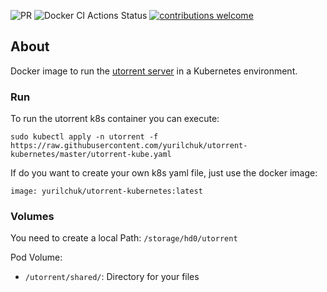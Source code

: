   ![PR](https://github.com/github/docs/actions/workflows/main.yml/badge.svg?event=pull)
  ![Docker CI Actions Status](https://github.com/github/yurilchuk/utorrent-kubernetes/workflows/docker-publish.yml/badge.svg)
  [![contributions welcome](https://img.shields.io/badge/contributions-welcome-brightgreen.svg?style=flat)](https://github.com/yurilchuk/utorrent-kubernetes/issues)

## About

Docker image to run the [utorrent server](http://www.utorrent.com/) in a Kubernetes environment.

### Run

To run the utorrent k8s container you can execute:

```
sudo kubectl apply -n utorrent -f https://raw.githubusercontent.com/yurilchuk/utorrent-kubernetes/master/utorrent-kube.yaml
```

If do you want to create your own k8s yaml file, just use the docker image:

```
image: yurilchuk/utorrent-kubernetes:latest
```

### Volumes

You need to create a local Path: `/storage/hd0/utorrent` 

Pod Volume:

* `/utorrent/shared/`: Directory for your files